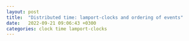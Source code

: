 ```yaml
---
layout: post
title:  "Distributed time: lamport-clocks and ordering of events"
date:   2022-09-21 09:06:43 +0300
categories: clock time lamport-clocks
---
```

